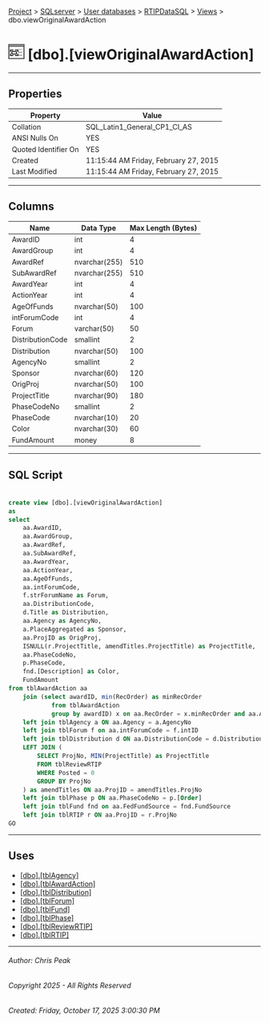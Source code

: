 #### 

[Project](../../../../index.md) > [SQLserver](../../../index.md) > [User databases](../../index.md) > [RTIPDataSQL](../index.md) > [Views](Views.md) > dbo.viewOriginalAwardAction

# ![Views](../../../../Images/View32.png) [dbo].[viewOriginalAwardAction]

---

## <a name="#properties"></a>Properties

| Property | Value |
|---|---|
| Collation | SQL_Latin1_General_CP1_CI_AS |
| ANSI Nulls On | YES |
| Quoted Identifier On | YES |
| Created | 11:15:44 AM Friday, February 27, 2015 |
| Last Modified | 11:15:44 AM Friday, February 27, 2015 |


---

## <a name="#columns"></a>Columns

| Name | Data Type | Max Length (Bytes) |
|---|---|---|
| AwardID | int | 4 |
| AwardGroup | int | 4 |
| AwardRef | nvarchar(255) | 510 |
| SubAwardRef | nvarchar(255) | 510 |
| AwardYear | int | 4 |
| ActionYear | int | 4 |
| AgeOfFunds | nvarchar(50) | 100 |
| intForumCode | int | 4 |
| Forum | varchar(50) | 50 |
| DistributionCode | smallint | 2 |
| Distribution | nvarchar(50) | 100 |
| AgencyNo | smallint | 2 |
| Sponsor | nvarchar(60) | 120 |
| OrigProj | nvarchar(50) | 100 |
| ProjectTitle | nvarchar(90) | 180 |
| PhaseCodeNo | smallint | 2 |
| PhaseCode | nvarchar(10) | 20 |
| Color | nvarchar(30) | 60 |
| FundAmount | money | 8 |


---

## <a name="#sqlscript"></a>SQL Script

```sql

create view [dbo].[viewOriginalAwardAction]
as
select 
	aa.AwardID,
	aa.AwardGroup,
	aa.AwardRef,
	aa.SubAwardRef,
	aa.AwardYear,
	aa.ActionYear,
	aa.AgeOfFunds,
	aa.intForumCode,
	f.strForumName as Forum,
	aa.DistributionCode,
	d.Title as Distribution,
	aa.Agency as AgencyNo,
	a.PlaceAggregated as Sponsor,
	aa.ProjID as OrigProj,
    ISNULL(r.ProjectTitle, amendTitles.ProjectTitle) as ProjectTitle,
	aa.PhaseCodeNo,
	p.PhaseCode,
	fnd.[Description] as Color,
	FundAmount
from tblAwardAction aa
	join (select awardID, min(RecOrder) as minRecOrder 
			from tblAwardAction 
			group by awardID) x on aa.RecOrder = x.minRecOrder and aa.AwardID = x.AwardID
	left join tblAgency a ON aa.Agency = a.AgencyNo
	left join tblForum f on aa.intForumCode = f.intID
	left join tblDistribution d ON aa.DistributionCode = d.DistributionCode
    LEFT JOIN (
		SELECT ProjNo, MIN(ProjectTitle) as ProjectTitle
		FROM tblReviewRTIP
		WHERE Posted = 0
		GROUP BY ProjNo
    ) as amendTitles ON aa.ProjID = amendTitles.ProjNo
	left join tblPhase p ON aa.PhaseCodeNo = p.[Order]
	left join tblFund fnd on aa.FedFundSource = fnd.FundSource
	left join tblRTIP r ON aa.ProjID = r.ProjNo
GO

```


---

## <a name="#uses"></a>Uses

* [[dbo].[tblAgency]](../Tables/dbo_tblAgency.md)
* [[dbo].[tblAwardAction]](../Tables/dbo_tblAwardAction.md)
* [[dbo].[tblDistribution]](../Tables/dbo_tblDistribution.md)
* [[dbo].[tblForum]](../Tables/dbo_tblForum.md)
* [[dbo].[tblFund]](../Tables/dbo_tblFund.md)
* [[dbo].[tblPhase]](../Tables/dbo_tblPhase.md)
* [[dbo].[tblReviewRTIP]](../Tables/dbo_tblReviewRTIP.md)
* [[dbo].[tblRTIP]](../Tables/dbo_tblRTIP.md)


---

###### Author:  Chris Peak

###### Copyright 2025 - All Rights Reserved

###### Created: Friday, October 17, 2025 3:00:30 PM

